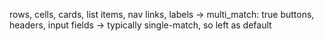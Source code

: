 rows, cells, cards, list items, nav links, labels → multi_match: true
buttons, headers, input fields → typically single-match, so left as default